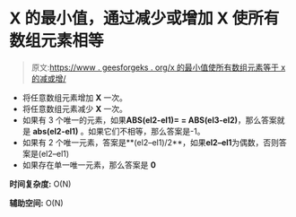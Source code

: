 # X 的最小值，通过减少或增加 X 使所有数组元素相等

> 原文:[https://www . geesforgeks . org/x 的最小值使所有数组元素等于 x 的减或增/](https://www.geeksforgeeks.org/minimum-value-of-x-to-make-all-array-elements-equal-by-either-decreasing-or-increasing-by-x/)

*   将任意数组元素增加 **X** 一次。
*   将任意数组元素减少 **X** 一次。
*   如果有 3 个唯一的元素，如果**ABS(el2-el1)= = ABS(el3-el2)**，那么答案就是 **abs(el2-el1)** 。如果它们不相等，那么答案是-1。
*   如果有 2 个唯一元素，答案是**(el2–el1)/2**，如果**el2–el1**为偶数，否则答案是(el2–el1)
*   如果存在单一唯一元素，那么答案是 **0**

**时间复杂度:** O(N)

**辅助空间:** O(N)